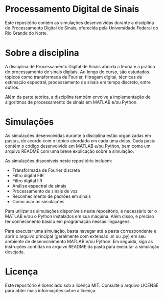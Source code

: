 
# Processamento Digital de Sinais
Este repositório contém as simulações desenvolvidas durante a disciplina de Processamento Digital de Sinais, oferecida pela Universidade Federal do Rio Grande do Norte.

# Sobre a disciplina
A disciplina de Processamento Digital de Sinais aborda a teoria e a prática do processamento de sinais digitais. Ao longo do curso, são estudados tópicos como transformada de Fourier, filtragem digital, técnicas de estimação espectral, processamento de sinais em tempo discreto, entre outros.

Além da parte teórica, a disciplina também envolve a implementação de algoritmos de processamento de sinais em MATLAB e/ou Python.

# Simulações
As simulações desenvolvidas durante a disciplina estão organizadas em pastas, de acordo com o tópico abordado em cada uma delas. Cada pasta contém o código desenvolvido em MATLAB e/ou Python, bem como um arquivo README com uma breve explicação sobre a simulação.

As simulações disponíveis neste repositório incluem:
<ul>
<li>Transformada de Fourier discreta</li>
<li>Filtro digital FIR</li>
<li>Filtro digital IIR</li>
<li>Análise espectral de sinais</li>
<li>Processamento de sinais de voz</li>
<li>Reconhecimento de padrões em sinais</li>
<li>Como usar as simulações</li>
</ul>
Para utilizar as simulações disponíveis neste repositório, é necessário ter o MATLAB e/ou o Python instalados em sua máquina. Além disso, é preciso ter conhecimento básico em programação nessas linguagens.

Para executar uma simulação, basta navegar até a pasta correspondente e abrir o arquivo principal (geralmente com extensão .m ou .py) em seu ambiente de desenvolvimento MATLAB e/ou Python. Em seguida, siga as instruções contidas no arquivo README da pasta para executar a simulação desejada.

# Licença
Este repositório é licenciado sob a licença MIT. Consulte o arquivo LICENSE para obter mais informações sobre a licença.
